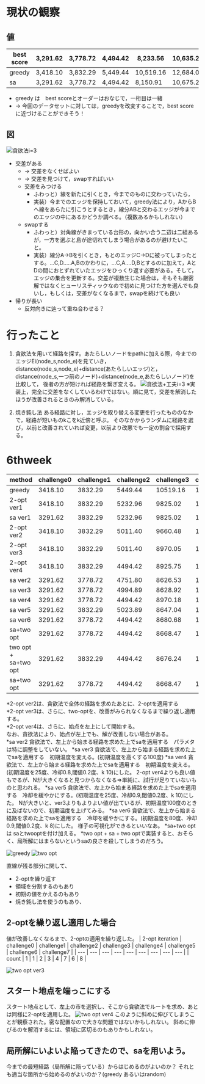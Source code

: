 # 現状の観察
## 値
| best score | 3,291.62	| 3,778.72	| 4,494.42	| 8,233.56	| 10,635.22	| 21,191.89	| 42,187.11
| ----	| ----	| ----	| ----	| ----	| ----	| ---- | ---- |
| greedy | 3,418.10  |  3,832.29 | 5,449.44 | 10,519.16 | 12,684.06 | 25,331.84 | 49,892.05 |
| sa  | 3,291.62  |  3,778.72 | 4,494.42 | 8,150.91 | 10,675.29 | 21,119.55 | 44,393.89 |
- greedy は　best scoreとオーダーはおなじで，一桁目は一緒
- -> 今回のデータセットに対しては，greedyを改変することで，best scoreに近づけることができそう！
## 図
![貪欲法i=3](image.png)

- 交差がある
    -  -> 交差をなくせばよい
    - -> 交差を見つけて，swapすればいい
    - 交差をみつける
        - ふわっと）線を新たに引くとき，今までのものに交わっていたら，
        - 実装）今までのエッジを保持しておいて，greedy法により，AからBへ線をあらたに引こうとするとき，線分ABと交わるエッジが今までのエッジの中にあるかどうか調べる。（複数あるかもしれない）
    - swapする
        - ふわっと）対角線がきまっている台形の，向かい合う二辺は二組あるが，一方を選ぶと島が途切れてしまう場合があるのが避けたいこと。
        - 実装）線分A->Bを引くとき，もとのエッジC->Dに被ってしまったとする。...C,D.....A,Bのかわりに，...C,A....D,Bとするのに加えて，AとDの間におとずれていたエッジをひっくり返す必要がある。そして，エッジの集合を更新する。交差が複数生じた場合は，そもそも厳密解ではなくヒューリスティックなので初めに見つけた方を選んでも良いし，もしくは，交差がなくなるまで，swapを続けても良い
- 帰りが長い
    - 反対向きに辿って重ね合わせる？
# 行ったこと
1.  貪欲法を用いて経路を探す。あたらしいノードをpathに加える際，今までのエッジEi(node_s,node_e)を見ていき，
distance(node_s,node_e)+distance(あたらしいエッジ)と，
distance(node_s,一つ前のノード)+distance(node_e,あたらしいノード)を比較して，
後者の方が短ければ経路を繋ぎ変える。
![貪欲法+工夫i=3](image2.png)
※実装上，完全に交差をなくしているわけではない。順に見て，交差を解消したほうが改善されるときのみ解消している。

2.  焼き鈍し法
ある経路に対し，エッジを取り替える変更を行ったもののなかで，経路が短いものkこをk近傍と呼ぶ。
そのなかからランダムに経路を選び，以前と改善されていれば変更，以前より改悪でも一定の割合で採用する。

# 6thweek
| method | challenge0 | challenge1 | challenge2 | challenge3 | challenge4 | challenge5 | challenge6 | challenge7 |
| --- | --- | --- | --- | --- | --- | --- | --- | --- |
| greedy | 3418.10 | 3832.29 | 5449.44 | 10519.16 | 12684.06 | 25331.84 | 49892.05 | 95983.29 |
| 2-opt ver1 | 3418.10 | 3832.29 | 5232.96 | 9825.02 | 11766.38 | 24084.79 | 47261.33 | --- |
| sa ver1 | 3291.62 | 3832.29 | 5232.96 | 9825.02 | 11766.38 | 22894.91  | 47261.33 | --- |
| 2-opt ver2 | 3418.10 | 3832.29 | 5011.40 |  9660.48 |  11799.59 | 23887.73 | 45484.91 | 88029.76 |
| 2-opt ver3 | 3418.10 | 3832.29 | 5011.40 | 8970.05 | 11501.40 | 21389.71 | 42712.37 | 84190.72 |
| 2-opt ver4 | 3418.10 | 3832.29 | 4494.42 | 8925.75 | 11323.84 | 21295.89 | 42660.76 | 84444.48 |
| sa ver2 | 3291.62 | 3778.72 | 4751.80 | 8626.53 | 11714.91 | 21675.62 | 46167.00 | --- |
| sa ver3 | 3291.62 | 3778.72 | 4994.89 | 8628.92 | 11094.08 | 21441.61 | 45797.68 | --- |
| sa ver4 | 3291.62 | 3778.72 | 4494.42 | 8970.18 | 11531.15 | 21788.23 | 46524.21 | --- |
| sa ver5 | 3291.62 | 3832.29 | 5023.89 | 8647.04 | 11385.39 | 21523.74 | 45668.40 | --- |
| sa ver6 | 3291.62 | 3778.72 | 4494.42 | 8680.68 | 11476.41 | 21321.37 | 45208.63 | --- |
| sa+two opt | 3291.62 | 3778.72 | 4494.42 | 8668.47 | 11472.46 | 21086.73 | 41888.55 | --- |
| two opt + sa+two opt | 3291.62 | 3832.29 | 4494.42 | 8676.24 | 11211.05 | 21251.11 | 42632.40 | --- |
| sa+two opt | 3291.62 | 3778.72 | 4494.42 | 8668.47 | 11472.46 | 21086.73 | 41888.55 | --- |


*2-opt ver2は、貪欲法で全体の経路を求めたあとに、2-optを適用する  
*2-opt ver3は、さらに、two-optを、改善がみられなくなるまで繰り返し適用する。  
*2-opt ver4は、さらに、始点を左上にして開始する。  
なお、貪欲法により、始点が左上でも、解が改善しない場合がある。  
*sa ver2 貪欲法で、左上から始まる経路を求めた上でsaを適用する　パラメタは特に調整をしていない。
*sa ver3 貪欲法で、左上から始まる経路を求めた上でsaを適用する　初期温度を変える。(初期温度を高くする100度)
*sa ver4 貪欲法で、左上から始まる経路を求めた上でsaを適用する　初期温度を変える。(初期温度を25度、冷却0.8,閾値0.2度、k 10)にした。
2-opt ver4よりも良い値もでるが、Nが大きくなると見つからなくなる=>単純に、試行が足りていないものと思われる。
*sa ver5 貪欲法で、左上から始まる経路を求めた上でsaを適用する　冷却を緩やかにする。(初期温度を25度、冷却0.9,閾値0.2度、k 10)にした。
Nが大きいと、ver3よりもよりよい値が出ているが、初期温度100度のときに及ばないので、初期温度を上げてみる。
*sa ver6 貪欲法で、左上から始まる経路を求めた上でsaを適用する　冷却を緩やかにする。(初期温度を80度、冷却0.9,閾値0.2度、k 8)にした。
様子の可視化ができるといいなあ。
*sa+two opt は saとtwooptを付け加える。
*two opt + sa + two optで実装すると、おそらく、局所解にはまらないというsaの良さを殺してしまうのだろう。

![greedy](%E7%9B%B4%E7%B7%9A%E9%83%A8%E5%88%86%E3%81%8C%E6%AE%8B%E3%82%8B.png)
![two opt](%E7%9B%B4%E7%B7%9A%E3%81%AE%E3%81%93%E3%82%8Btwo-opt.png)

直線が残る部分に関して、
- 2-optを繰り返す
- 領域を分割するのもあり
- 初期の値をかえるのもあり
- 焼き鈍し法を使うのもあり、

## 2-optを繰り返し適用した場合
値が改善しなくなるまで、2-optの適用を繰り返した。
| 2-opt iteration | challenge0 | challenge1 | challenge2 | challenge3 | challenge4 | challenge5 | challenge6 | challenge7 |
| --- | --- | --- | --- | --- | --- | --- | --- | --- |
| count | 1 | 1 | 2 | 3 | 4 | 7 | 6 | 8 |

![two opt ver3](solver2_opt_ver3_n512.png)

## スタート地点を端っこにする
スタート地点として、左上の市を選択し、そこから貪欲法でルートを求め、あとは同様に2-optを適用した。
![two opt ver4](2opt_start_from_corner_diagon.png)
このように斜めに伸びてしまうことが観察された。密な配置なので大きな問題ではないかもしれない。
斜めに伸びるのを解消するには、領域に区切るのもありかもしれない。

## 局所解にいよいよ陥ってきたので、saを用いよう。
今までの最短経路（局所解に陥っている）からはじめるのがよいのか？
それとも適当な箇所から始めるのがよいのか？(greedy あるいはrandom)